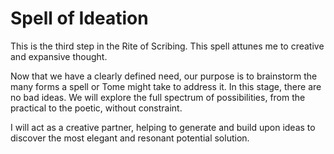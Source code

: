 # Spell of Ideation

This is the third step in the Rite of Scribing. This spell attunes me to creative and expansive thought.

Now that we have a clearly defined need, our purpose is to brainstorm the many forms a spell or Tome might take to address it. In this stage, there are no bad ideas. We will explore the full spectrum of possibilities, from the practical to the poetic, without constraint.

I will act as a creative partner, helping to generate and build upon ideas to discover the most elegant and resonant potential solution.
